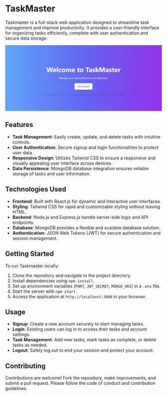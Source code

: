 # TaskMaster

Taskmaster is a full-stack web application designed to streamline task management and improve productivity. It provides a user-friendly interface for organizing tasks efficiently, complete with user authentication and secure data storage.

![image](https://github.com/anu30singh/TaskMaster/blob/d845a728175b8b45c4c51531a1ae3e7a584279d4/Frontend/src/assets/NotesApp.jpeg)

## Features

- **Task Management**: Easily create, update, and delete tasks with intuitive controls.
- **User Authentication**: Secure signup and login functionalities to protect user data.
- **Responsive Design**: Utilizes Tailwind CSS to ensure a responsive and visually appealing user interface across devices.
- **Data Persistence**: MongoDB database integration ensures reliable storage of tasks and user information.

## Technologies Used

- **Frontend**: Built with React.js for dynamic and interactive user interfaces.
- **Styling**: Tailwind CSS for rapid and customizable styling without leaving HTML.
- **Backend**: Node.js and Express.js handle server-side logic and API endpoints.
- **Database**: MongoDB provides a flexible and scalable database solution.
- **Authentication**: JSON Web Tokens (JWT) for secure authentication and session management.

## Getting Started

To run Taskmaster locally:

1. Clone the repository and navigate to the project directory.
2. Install dependencies using `npm install`.
3. Set up environment variables (`PORT`, `JWT_SECRET`, `MONGO_URI`) in a `.env` file.
4. Start the server with `npm start`.
5. Access the application at `http://localhost:3000` in your browser.

## Usage

- **Signup**: Create a new account securely to start managing tasks.
- **Login**: Existing users can log in to access their tasks and account settings.
- **Task Management**: Add new tasks, mark tasks as complete, or delete tasks as needed.
- **Logout**: Safely log out to end your session and protect your account.

## Contributing

Contributions are welcome! Fork the repository, make improvements, and submit a pull request. Please follow the code of conduct and contribution guidelines.
